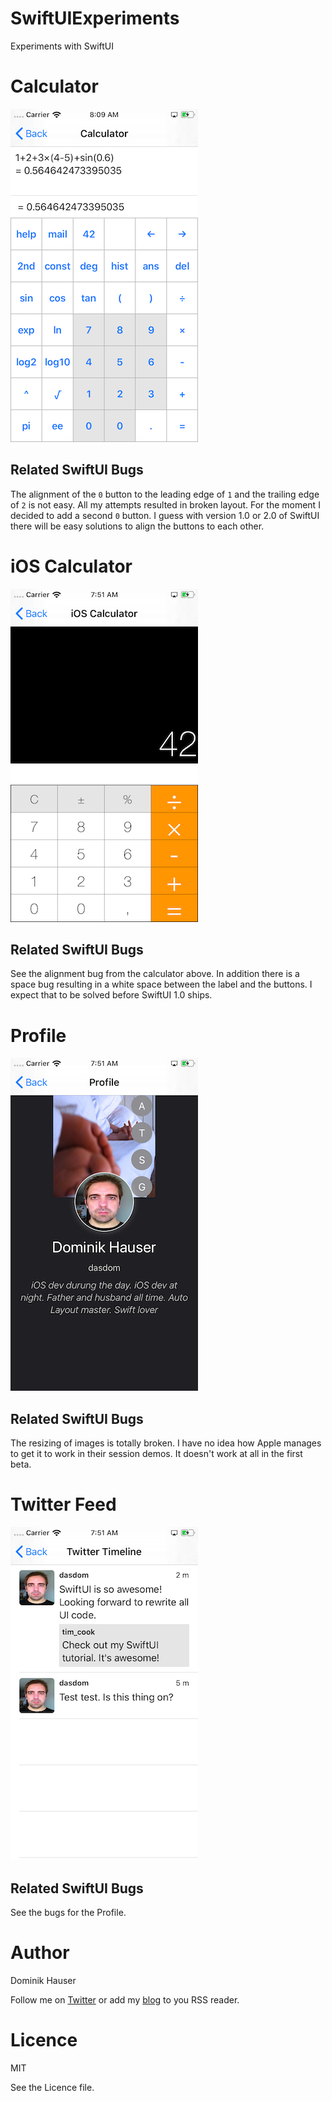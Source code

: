 # SwiftUIExperiments
Experiments with SwiftUI

# Calculator

![](screenshots/calculator.png)

## Related SwiftUI Bugs

The alignment of the `0` button to the leading edge of `1` and the trailing edge of `2` is not easy. All my attempts resulted in broken layout. For the moment I decided to add a second `0` button. I guess with version 1.0 or 2.0 of SwiftUI there will be easy solutions to align the buttons to each other.

# iOS Calculator

![](screenshots/ios_calculator.png)

## Related SwiftUI Bugs

See the alignment bug from the calculator above. In addition there is a space bug resulting in a white space between the label and the buttons. I expect that to be solved before SwiftUI 1.0 ships.

# Profile

![](screenshots/profile.png)

## Related SwiftUI Bugs

The resizing of images is totally broken. I have no idea how Apple manages to get it to work in their session demos. It doesn't work at all in the first beta.

# Twitter Feed

![](screenshots/twitter_feed.png)

## Related SwiftUI Bugs

See the bugs for the Profile.

# Author

Dominik Hauser

Follow me on [Twitter](https://twitter.com/dasdom) or add my [blog](https://dasdom.github.io) to you RSS reader.

# Licence

MIT

See the Licence file.

